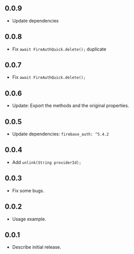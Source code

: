 ## 0.0.9

* Update dependencies

## 0.0.8

* Fix `await FireAuthQuick.delete();` duplicate 

## 0.0.7

* Fix `await FireAuthQuick.delete();`

## 0.0.6

* Update: Export the methods and the original properties.

## 0.0.5

* Update dependencies: `firebase_auth: ^5.4.2`

## 0.0.4

* Add `unlink(String providerId);`

## 0.0.3

* Fix some bugs.

## 0.0.2

* Usage example.

## 0.0.1

* Describe initial release.
